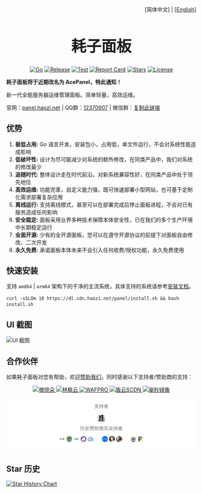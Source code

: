 <p align="right">
[简体中文] | [<a href="README_EN.md">English</a>]
</p>

<h1 align="center" style="font-size: 40px">耗子面板</h1>

<div align="center">

[![Go](https://img.shields.io/github/go-mod/go-version/tnborg/panel)](https://go.dev/)
[![Release](https://img.shields.io/github/release/tnborg/panel.svg)](https://github.com/tnborg/panel/releases)
[![Test](https://github.com/tnborg/panel/actions/workflows/test.yml/badge.svg)](https://github.com/tnborg/panel/actions)
[![Report Card](https://goreportcard.com/badge/github.com/tnborg/panel)](https://goreportcard.com/report/github.com/tnborg/panel)
[![Stars](https://img.shields.io/github/stars/tnborg/panel?style=flat)](https://github.com/tnborg/panel)
[![License](https://img.shields.io/github/license/tnborg/panel)](https://opensource.org/license/bsd-3-clause)

</div>

**耗子面板将于近期改名为 AcePanel，特此通知！**

新一代全能服务器运维管理面板。简单轻量，高效运维。

官网：[panel.haozi.net](https://panel.haozi.net) | QQ群：[12370907](https://jq.qq.com/?_wv=1027&k=I1oJKSTH) | 微信群：[复制此链接](https://work.weixin.qq.com/gm/d8ebf618553398d454e3378695c858b6)

## 优势

1. **极低占用:** Go 语言开发，安装包小，占用低，单文件运行，不会对系统性能造成影响
2. **低破坏性:** 设计为尽可能减少对系统的额外修改，在同类产品中，我们对系统的修改最少
3. **追随时代:** 整体设计走在时代前沿，对新系统兼容性好，在同类产品中处于领先地位
4. **高效运维:** 功能完善，自定义能力强，既可快速部署小型网站，也可基于定制化需求部署复杂应用
5. **离线运行:** 支持离线模式，甚至可以在部署完成后停止面板进程，不会对已有服务造成任何影响
6. **安全稳定:** 面板采用业界多种技术保障本体安全性，已在我们的多个生产环境中长期稳定运行
7. **全面开源:** 少有的全开源面板，您可以在遵守开源协议的前提下对面板自由修改、二次开发
8. **永久免费:** 承诺面板本体未来不会引入任何收费/授权功能，永久免费使用

## 快速安装

支持 `amd64` | `arm64` 架构下的干净的主流系统，具体支持的系统请参考[安装文档](https://ratpanel.github.io/zh_CN/quickstart/install)。

```shell
curl -sSLOm 10 https://dl.cdn.haozi.net/panel/install.sh && bash install.sh
```

## UI 截图

![UI 截图](.github/assets/ui.png)

## 合作伙伴

如果耗子面板对您有帮助，欢迎[赞助我们](https://github.com/tnborg/panel/issues/90)，同时感谢以下支持者/赞助商的支持：

<p align="center">
  <a href="https://www.weixiaoduo.com/">
    <img height="60" src=".github/assets/wxd.png" alt="微晓朵">
  </a>
  <a href="https://www.dkdun.cn/aff/MQZZNVHQ">
    <img height="60" src=".github/assets/dk.png" alt="林枫云">
  </a>
  <a href="https://waf.pro/">
    <img height="60" src=".github/assets/wafpro.png" alt="WAFPRO">
  </a>
  <a href="https://scdn.ddunyun.com/">
    <img height="60" src=".github/assets/ddunyun.png" alt="盾云SCDN">
  </a>
  <a href="https://1ms.run/">
    <img height="60" src=".github/assets/1ms.svg" alt="毫秒镜像">
  </a>
</p>

<p align="center">
  <a target="_blank" href="https://afdian.com/a/treenewbee">
    <img alt="sponsors" src="https://github.com/tnborg/sponsor/blob/main/sponsors.svg?raw=true"/>
  </a>
</p>

## Star 历史

<a href="https://star-history.com/#tnborg/panel&Date">
 <picture>
   <source media="(prefers-color-scheme: dark)" srcset="https://api.star-history.com/svg?repos=tnborg/panel&type=Date&theme=dark" />
   <source media="(prefers-color-scheme: light)" srcset="https://api.star-history.com/svg?repos=tnborg/panel&type=Date" />
   <img alt="Star History Chart" src="https://api.star-history.com/svg?repos=tnborg/panel&type=Date" />
 </picture>
</a>
